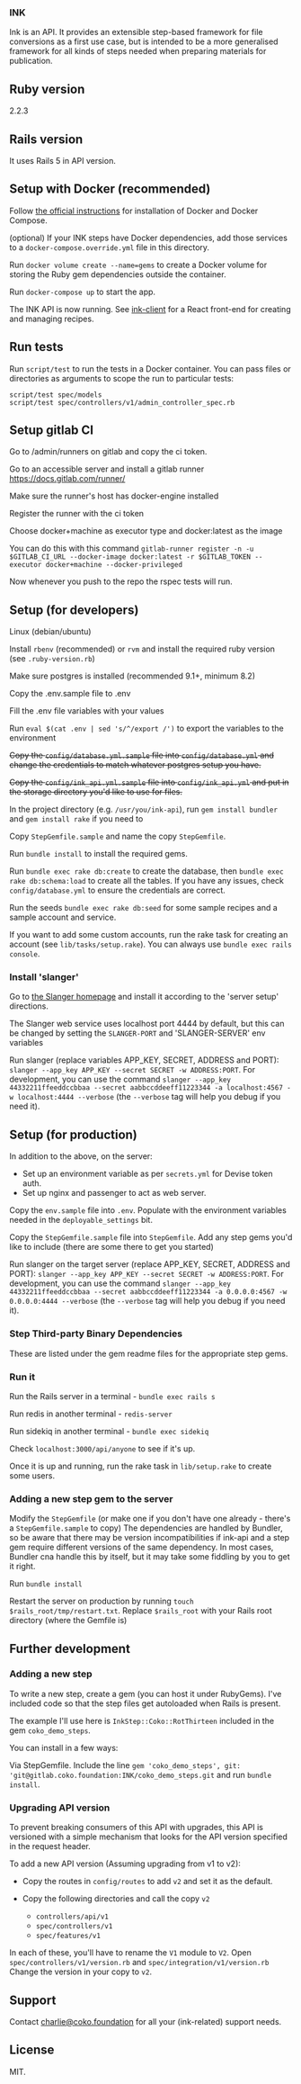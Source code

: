 ### INK

Ink is an API. It provides an extensible step-based framework for file conversions as a first use case, but is intended to be a more generalised framework for all kinds of steps needed when preparing materials for publication.

## Ruby version

2.2.3

## Rails version

It uses Rails 5 in API version.

## Setup with Docker (recommended)

Follow [the official instructions](https://docs.docker.com/compose/install/) for installation of Docker and Docker Compose.

(optional) If your INK steps have Docker dependencies, add those services to a `docker-compose.override.yml` file in this directory.

Run `docker volume create --name=gems` to create a Docker volume for storing the Ruby gem dependencies outside the container.

Run `docker-compose up` to start the app.

The INK API is now running. See [ink-client](https://gitlab.coko.foundation/INK/ink-client/) for a React front-end for creating and managing recipes.

## Run tests

Run `script/test` to run the tests in a Docker container. You can pass files or directories as arguments to scope the run to particular tests:

    script/test spec/models
    script/test spec/controllers/v1/admin_controller_spec.rb

## Setup gitlab CI

Go to /admin/runners on gitlab and copy the ci token.

Go to an accessible server and install a gitlab runner https://docs.gitlab.com/runner/

Make sure the runner's host has docker-engine installed

Register the runner with the ci token

  Choose docker+machine as executor type and docker:latest as the image

  You can do this with this command
  `gitlab-runner register -n -u $GITLAB_CI_URL --docker-image docker:latest -r $GITLAB_TOKEN --executor docker+machine --docker-privileged`

Now whenever you push to the repo the rspec tests will run.


## Setup (for developers)

Linux (debian/ubuntu)

Install `rbenv` (recommended) or `rvm` and install the required ruby version (see `.ruby-version.rb`)

Make sure postgres is installed (recommended 9.1+, minimum 8.2)

Copy the .env.sample file to .env

Fill the .env file variables with your values

Run `eval $(cat .env | sed 's/^/export /')` to export the variables to the environment

~~Copy the `config/database.yml.sample` file into `config/database.yml` and change the credentials to match whatever postgres setup you have.~~

~~Copy the `config/ink_api.yml.sample` file into `config/ink_api.yml` and put in the storage directory you'd like to use for files.~~

In the project directory (e.g. `/usr/you/ink-api`), run `gem install bundler` and `gem install rake` if you need to

Copy `StepGemfile.sample` and name the copy `StepGemfile`.

Run `bundle install` to install the required gems.

Run `bundle exec rake db:create` to create the database, then `bundle exec rake db:schema:load` to create all the tables. If you have any issues, check `config/database.yml` to ensure the credentials are correct.

Run the seeds `bundle exec rake db:seed` for some sample recipes and a sample account and service.

If you want to add some custom accounts, run the rake task for creating an account (see `lib/tasks/setup.rake`). You can always use `bundle exec rails console`.

### Install 'slanger'

Go to [the Slanger homepage](https://github.com/stevegraham/slanger) and install it according to the 'server setup' directions.

The Slanger web service uses localhost port 4444 by default, but this can be changed by setting the `SLANGER-PORT` and 'SLANGER-SERVER' env variables

Run slanger (replace variables APP_KEY, SECRET, ADDRESS and PORT): `slanger --app_key APP_KEY --secret SECRET -w ADDRESS:PORT`. For development, you can use the command `slanger --app_key 44332211ffeeddccbbaa --secret aabbccddeeff11223344 -a localhost:4567 -w localhost:4444 --verbose` (the `--verbose` tag will help you debug if you need it).

## Setup (for production)

In addition to the above, on the server:

- Set up an environment variable as per `secrets.yml` for Devise token auth.
- Set up nginx and passenger to act as web server.

Copy the `env.sample` file into `.env`. Populate with the environment variables needed in the `deployable_settings` bit.

Copy the `StepGemfile.sample` file into `StepGemfile`. Add any step gems you'd like to include (there are some there to get you started)

Run slanger on the target server (replace APP_KEY, SECRET, ADDRESS and PORT): `slanger --app_key APP_KEY --secret SECRET -w ADDRESS:PORT`. For development, you can use the command `slanger --app_key 44332211ffeeddccbbaa --secret aabbccddeeff11223344 -a 0.0.0.0:4567 -w 0.0.0.0:4444 --verbose` (the `--verbose` tag will help you debug if you need it).

### Step Third-party Binary Dependencies

These are listed under the gem readme files for the appropriate step gems.

### Run it

Run the Rails server in a terminal - `bundle exec rails s`

Run redis in another terminal - `redis-server`

Run sidekiq in another terminal - `bundle exec sidekiq`

Check `localhost:3000/api/anyone` to see if it's up.

Once it is up and running, run the rake task in `lib/setup.rake` to create some users.

### Adding a new step gem to the server

Modify the `StepGemfile` (or make one if you don't have one already - there's a `StepGemfile.sample` to copy)
The dependencies are handled by Bundler, so be aware that there may be version incompatibilities if ink-api and a step gem require different versions of the same dependency. 
In most cases, Bundler cna handle this by itself, but it may take some fiddling by you to get it right.

Run `bundle install`

Restart the server on production by running `touch $rails_root/tmp/restart.txt`. Replace `$rails_root` with your Rails root directory (where the Gemfile is)

## Further development

### Adding a new step

To write a new step, create a gem (you can host it under RubyGems). I've included code so that the step files get autoloaded when Rails is present.

The example I'll use here is `InkStep::Coko::RotThirteen` included in the gem `coko_demo_steps`.

You can install in a few ways:

Via StepGemfile. Include the line `gem 'coko_demo_steps', git: 'git@gitlab.coko.foundation:INK/coko_demo_steps.git` and run `bundle install`.

### Upgrading API version

To prevent breaking consumers of this API with upgrades, this API is versioned with a simple mechanism that looks for the API version specified in the request header.

To add a new API version (Assuming upgrading from v1 to v2):

* Copy the routes in `config/routes` to add `v2` and set it as the default.

* Copy the following directories and call the copy `v2`
  * `controllers/api/v1`
  * `spec/controllers/v1`
  * `spec/features/v1`

In each of these, you'll have to rename the `V1` module to `V2`.
Open `spec/controllers/v1/version.rb` and `spec/integration/v1/version.rb` Change the version in your copy to `v2`.

## Support

Contact charlie@coko.foundation for all your (ink-related) support needs.

## License

MIT.
